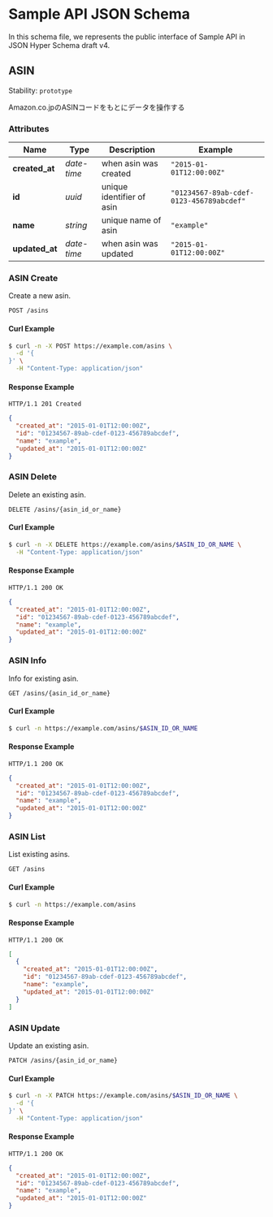 # Sample API JSON Schema

In this schema file, we represents the public interface of Sample API in JSON Hyper Schema draft v4.

## <a name="resource-asin">ASIN</a>

Stability: `prototype`

Amazon.co.jpのASINコードをもとにデータを操作する

### Attributes

| Name | Type | Description | Example |
| ------- | ------- | ------- | ------- |
| **created_at** | *date-time* | when asin was created | `"2015-01-01T12:00:00Z"` |
| **id** | *uuid* | unique identifier of asin | `"01234567-89ab-cdef-0123-456789abcdef"` |
| **name** | *string* | unique name of asin | `"example"` |
| **updated_at** | *date-time* | when asin was updated | `"2015-01-01T12:00:00Z"` |

### ASIN Create

Create a new asin.

```
POST /asins
```


#### Curl Example

```bash
$ curl -n -X POST https://example.com/asins \
  -d '{
}' \
  -H "Content-Type: application/json"
```


#### Response Example

```
HTTP/1.1 201 Created
```

```json
{
  "created_at": "2015-01-01T12:00:00Z",
  "id": "01234567-89ab-cdef-0123-456789abcdef",
  "name": "example",
  "updated_at": "2015-01-01T12:00:00Z"
}
```

### ASIN Delete

Delete an existing asin.

```
DELETE /asins/{asin_id_or_name}
```


#### Curl Example

```bash
$ curl -n -X DELETE https://example.com/asins/$ASIN_ID_OR_NAME \
  -H "Content-Type: application/json"
```


#### Response Example

```
HTTP/1.1 200 OK
```

```json
{
  "created_at": "2015-01-01T12:00:00Z",
  "id": "01234567-89ab-cdef-0123-456789abcdef",
  "name": "example",
  "updated_at": "2015-01-01T12:00:00Z"
}
```

### ASIN Info

Info for existing asin.

```
GET /asins/{asin_id_or_name}
```


#### Curl Example

```bash
$ curl -n https://example.com/asins/$ASIN_ID_OR_NAME
```


#### Response Example

```
HTTP/1.1 200 OK
```

```json
{
  "created_at": "2015-01-01T12:00:00Z",
  "id": "01234567-89ab-cdef-0123-456789abcdef",
  "name": "example",
  "updated_at": "2015-01-01T12:00:00Z"
}
```

### ASIN List

List existing asins.

```
GET /asins
```


#### Curl Example

```bash
$ curl -n https://example.com/asins
```


#### Response Example

```
HTTP/1.1 200 OK
```

```json
[
  {
    "created_at": "2015-01-01T12:00:00Z",
    "id": "01234567-89ab-cdef-0123-456789abcdef",
    "name": "example",
    "updated_at": "2015-01-01T12:00:00Z"
  }
]
```

### ASIN Update

Update an existing asin.

```
PATCH /asins/{asin_id_or_name}
```


#### Curl Example

```bash
$ curl -n -X PATCH https://example.com/asins/$ASIN_ID_OR_NAME \
  -d '{
}' \
  -H "Content-Type: application/json"
```


#### Response Example

```
HTTP/1.1 200 OK
```

```json
{
  "created_at": "2015-01-01T12:00:00Z",
  "id": "01234567-89ab-cdef-0123-456789abcdef",
  "name": "example",
  "updated_at": "2015-01-01T12:00:00Z"
}
```


